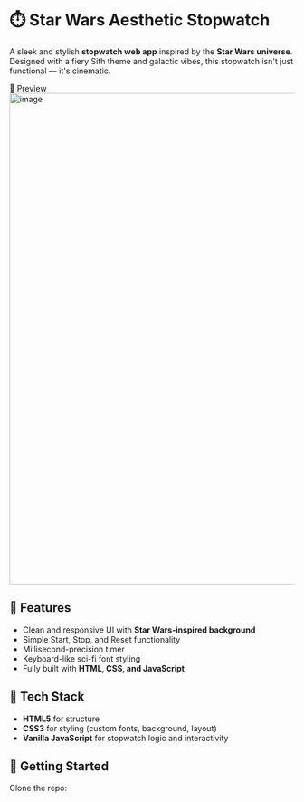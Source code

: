 # ⏱️ Star Wars Aesthetic Stopwatch

A sleek and stylish **stopwatch web app** inspired by the **Star Wars universe**. Designed with a fiery Sith theme and galactic vibes, this stopwatch isn't just functional — it's cinematic.

📸 Preview
<img width="1918" height="867" alt="image" src="https://github.com/user-attachments/assets/e327aa88-6bf4-4d59-b97e-6f79c4442a9e" />


## 🚀 Features

- Clean and responsive UI with **Star Wars-inspired background**
- Simple Start, Stop, and Reset functionality
- Millisecond-precision timer
- Keyboard-like sci-fi font styling
- Fully built with **HTML, CSS, and JavaScript**

## 🎯 Tech Stack

- **HTML5** for structure
- **CSS3** for styling (custom fonts, background, layout)
- **Vanilla JavaScript** for stopwatch logic and interactivity

## 🌌 Getting Started

Clone the repo:

```bash

